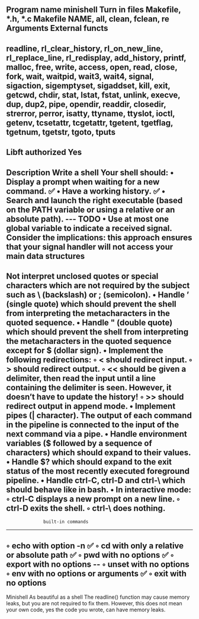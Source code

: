 Program name minishell
Turn in files Makefile, *.h, *.c
Makefile NAME, all, clean, fclean, re
Arguments
External functs
-----------------------------
readline, rl_clear_history, rl_on_new_line,
rl_replace_line, rl_redisplay, add_history,
printf, malloc, free, write, access, open, read,
close, fork, wait, waitpid, wait3, wait4, signal,
sigaction, sigemptyset, sigaddset, kill, exit,
getcwd, chdir, stat, lstat, fstat, unlink, execve,
dup, dup2, pipe, opendir, readdir, closedir,
strerror, perror, isatty, ttyname, ttyslot, ioctl,
getenv, tcsetattr, tcgetattr, tgetent, tgetflag,
tgetnum, tgetstr, tgoto, tputs
-------------------------
Libft authorized Yes
--------------------------------------------------------
Description Write a shell
Your shell should:
• Display a prompt when waiting for a new command. ✅
• Have a working history. ✅
• Search and launch the right executable (based on the PATH variable or using a
relative or an absolute path). --- TODO
• Use at most one global variable to indicate a received signal. Consider the
implications: this approach ensures that your signal handler will not access your
main data structures
------------------------------------------

Not interpret unclosed quotes or special characters which are not required by the
subject such as \ (backslash) or ; (semicolon).
• Handle ’ (single quote) which should prevent the shell from interpreting the metacharacters in the quoted sequence.
• Handle " (double quote) which should prevent the shell from interpreting the metacharacters in the quoted sequence except for $ (dollar sign).
• Implement the following redirections:
◦ < should redirect input.
◦ > should redirect output.
◦ << should be given a delimiter, then read the input until a line containing the
delimiter is seen. However, it doesn’t have to update the history!
◦ >> should redirect output in append mode.
• Implement pipes (| character). The output of each command in the pipeline is
connected to the input of the next command via a pipe.
• Handle environment variables ($ followed by a sequence of characters) which
should expand to their values.
• Handle $? which should expand to the exit status of the most recently executed
foreground pipeline.
• Handle ctrl-C, ctrl-D and ctrl-\ which should behave like in bash.
• In interactive mode:
◦ ctrl-C displays a new prompt on a new line.
◦ ctrl-D exits the shell.
◦ ctrl-\ does nothing.
------------------------------------------------------------
                  built-in commands
------------------------------------------------------------
◦ echo with option -n ✅
◦ cd with only a relative or absolute path ✅
◦ pwd with no options ✅
◦ export with no options -- 
◦ unset with no options
◦ env with no options or arguments ✅
◦ exit with no options
---------------------------------------------------------------------------
Minishell As beautiful as a shell
The readline() function may cause memory leaks, but you are not required to fix them.
However, this does not mean your own code, yes the code you wrote, can have
memory leaks.
